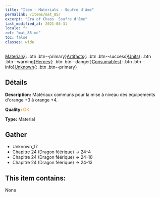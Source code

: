 ```yaml
---
title: "Item - Materials - Soufre d'âme"
permalink: /Items/mat_85/
excerpt: "Era of Chaos  Soufre d'âme"
last_modified_at: 2021-03-31
locale: fr
ref: "mat_85.md"
toc: false
classes: wide
---
```

 [Materials](/fr/Items/){: .btn .btn--primary}[Artifacts](/fr/Items/Artifacts/){: .btn .btn--success}[Units](/fr/Items/Units/){: .btn .btn--warning}[Heroes](/fr/Items/Heroes/){: .btn .btn--danger}[Consumables](/fr/Items/Consumables/){: .btn .btn--info}[Unknown](/fr/Items/Unknown/){: .btn .btn--primary}

## Détails
 **Description:** Matériaux communs pour la mise à niveau des équipements d'orange +3 à orange +4.

 **Quality:** <span style="color: #FF8C00">OK</span>

 **Type:** Material

## Gather

*    Unknown_17 
*    Chapitre 24 (Dragon féérique) -> 24-4 
*    Chapitre 24 (Dragon féérique) -> 24-10 
*    Chapitre 24 (Dragon féérique) -> 24-13 

## This item contains:

  None


